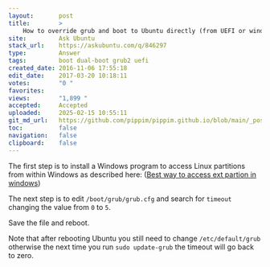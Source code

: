 ```yaml
---
layout:       post
title:        >
    How to override grub and boot to Ubuntu directly (from UEFI or windows)?
site:         Ask Ubuntu
stack_url:    https://askubuntu.com/q/846297
type:         Answer
tags:         boot dual-boot grub2 uefi
created_date: 2016-11-06 17:55:18
edit_date:    2017-03-20 10:18:11
votes:        "0 "
favorites:    
views:        "1,899 "
accepted:     Accepted
uploaded:     2025-02-15 10:55:11
git_md_url:   https://github.com/pippim/pippim.github.io/blob/main/_posts/2016/2016-11-06-How-to-override-grub-and-boot-to-Ubuntu-directly-_from-UEFI-or-windows__.md
toc:          false
navigation:   false
clipboard:    false
---
```


The first step is to install a Windows program to access Linux partitions from within Windows as described here: ([Best way to access ext partion in windows][1])

The next step is to edit `/boot/grub/grub.cfg` and search for `timeout` changing the value from `0` to `5`.

Save the file and reboot.

Note that after rebooting Ubuntu you still need to change `/etc/default/grub` otherwise the next time you run `sudo update-grub` the timeout will go back to zero.

  [1]: https://superuser.com/questions/717642/best-way-to-access-ext-partion-in-windows

